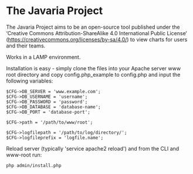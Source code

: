 # The Javaria Project

The Javaria Project aims to be an open-source tool published under the ‘Creative Commons Attribution-ShareAlike 4.0 International Public License‘ (https://creativecommons.org/licenses/by-sa/4.0/) to view charts for users and their teams.

Works in a LAMP environment. 

Installation is easy - simply clone the files into your Apache server www root directory and copy config.php_example to config.php and input the following variables:

    $CFG->DB_SERVER = 'www.example.com';
    $CFG->DB_USERNAME = 'username';
    $CFG->DB_PASSWORD = 'password';
    $CFG->DB_DATABASE = 'database-name';
    $CFG->DB_PORT = 'database-port';

    $CFG->path = '/path/to/www/root';
  
    $CFG->logfilepath = '/path/to/log/directory/';
    $CFG->logfileprefix = 'logfile.name';


Reload server (typically 'service apache2 reload') and from the CLI and www-root run:

    php admin/install.php